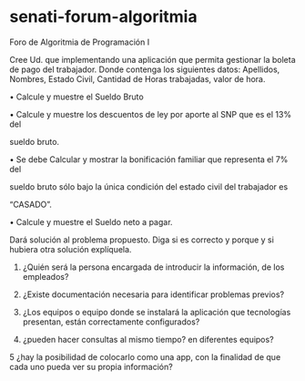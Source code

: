 # senati-forum-algoritmia
Foro de Algoritmia de Programación I

Cree Ud. que implementando una aplicación que permita gestionar la boleta de pago del trabajador. Donde contenga los siguientes datos: Apellidos, Nombres, Estado Civil, Cantidad de Horas trabajadas, valor de hora.

• Calcule y muestre el Sueldo Bruto

• Calcule y muestre los descuentos de ley por aporte al SNP que es el 13% del

sueldo bruto.

• Se debe Calcular y mostrar la bonificación familiar que representa el 7% del

sueldo bruto sólo bajo la única condición del estado civil del trabajador es

“CASADO”.

• Calcule y muestre el Sueldo neto a pagar.



Dará solución al problema propuesto. Diga si es correcto y porque y si hubiera otra solución explíquela.

1. ¿Quién será la persona encargada de introducir la información, de los empleados?

2. ¿Existe documentación necesaria para identificar problemas previos?

3. ¿Los equipos o equipo donde se instalará la aplicación que tecnologías presentan, están correctamente configurados? 

4. ¿pueden hacer consultas al mismo tiempo? en diferentes equipos? 

5 ¿hay la posibilidad de colocarlo como una app, con la finalidad de que cada uno pueda ver su propia información?
